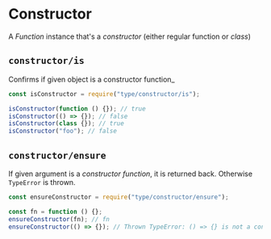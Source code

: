 # Constructor

A _Function_ instance that's a _constructor_ (either regular function or _class_)

## `constructor/is`

Confirms if given object is a constructor function\_

```javascript
const isConstructor = require("type/constructor/is");

isConstructor(function () {}); // true
isConstructor(() => {}); // false
isConstructor(class {}); // true
isConstructor("foo"); // false
```

## `constructor/ensure`

If given argument is a _constructor function_, it is returned back. Otherwise `TypeError` is thrown.

```javascript
const ensureConstructor = require("type/constructor/ensure");

const fn = function () {};
ensureConstructor(fn); // fn
ensureConstructor(() => {}); // Thrown TypeError: () => {} is not a constructor function
```